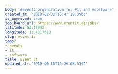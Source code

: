 ```yaml
---
body: '#events organization for #it and #software'
created_at: "2018-02-02T10:47:18.396Z"
is_approved: true
job_board_url: https://www.eventit.ag/jobs/
latitude: 52.47942
longitude: 13.4317613
slug: event-it
tags:
- events
- it
- software
title: Event it
updated_at: "2019-06-16T10:36:08.536Z"
---
```

